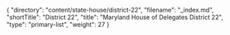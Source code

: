{
  "directory": "content/state-house/district-22",
  "filename": "_index.md",
  "shortTitle": "District 22",
  "title": "Maryland House of Delegates District 22",
  "type": "primary-list",
  "weight": 27
}
